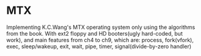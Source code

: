 # MTX
Implementing K.C.Wang's MTX operating system only using the algorithms from the book.
With ext2 floppy and HD booters(ugly hard-coded, but work),
and main features from ch4 to ch9, which are:
process, fork(vfork), exec, sleep/wakeup, exit, wait, pipe, timer, signal(divide-by-zero handler)
